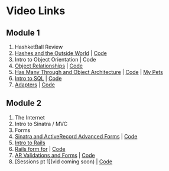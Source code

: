 # Video Links

## Module 1
1. HashketBall Review
2. [Hashes and the Outside World](https://youtu.be/Jw1CFyqv66E) |  [Code](https://github.com/learn-co-students/web-071717/tree/master)
3. Intro to Object Orientation | Code
4. [Object Relationships](https://www.youtube.com/watch?v=WWiIn43oMFs&feature=youtu.be) | [Code](https://github.com/learn-co-curriculum/oo-ruby-relationships-web-071717)
5. [Has Many Through and Object Architecture](https://www.youtube.com/watch?v=TcuLsROjws8) | [Code](https://github.com/learn-co-curriculum/oo-ruby-relationships-web-071717) | [My Pets](https://github.com/learn-co-curriculum/my-pets-modules-redo-071717)
6. [Intro to SQL](https://www.youtube.com/watch?v=URy0ox_VjGs) | [Code](https://github.com/learn-co-curriculum/intro-to-sql-lecture-web-071717)
7. [Adapters](https://www.youtube.com/watch?v=eJ9bVC3NClE) | [Code](https://github.com/learn-co-curriculum/adapters-web-071717)

## Module 2
1. The Internet
2. Intro to Sinatra / MVC
3. Forms
4. [Sinatra and ActiveRecord Advanced Forms](https://www.youtube.com/watch?v=VT3GHwaf-LI) | [Code](https://github.com/learn-co-curriculum/sinatra-forms-with-ar-associations-071717)
5. [Intro to Rails](https://www.youtube.com/watch?v=qDyw3M6DuJ8)
6. [Rails form for](https://www.youtube.com/watch?v=BRL91h1iu70) | [Code](https://github.com/learn-co-curriculum/071717-rails-form-for)
7. [AR Validations and Forms](https://www.youtube.com/watch?v=u1yYuRN981Y) | [Code](https://github.com/learn-co-curriculum/web-071717-student-lister-02)
8. [Sessions pt 1](vid coming soon) | [Code](https://github.com/learn-co-curriculum/web-071717-student-lister-02)
